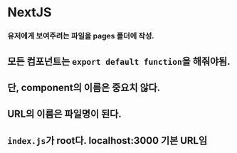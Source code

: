 # NextJS

### 유저에게 보여주려는 파일을 pages 폴더에 작성.

## 모든 컴포넌트는 `export default function`을 해줘야됨.

## 단, component의 이름은 중요치 않다.

## URL의 이름은 파일명이 된다.

## `index.js`가 root다. localhost:3000 기본 URL임
